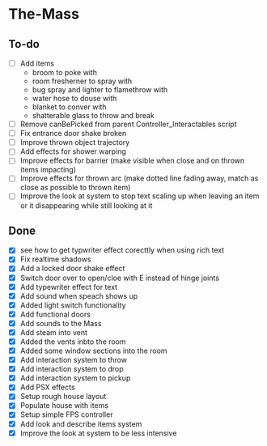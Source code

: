# The-Mass

## To-do

- [ ] Add items
  - broom to poke with
  - room fresherner to spray with
  - bug spray and lighter to flamethrow with
  - water hose to douse with
  - blanket to conver with
  - shatterable glass to throw and break
- [ ] Remove canBePicked from parent Controller_Interactables script
- [ ] Fix entrance door shake broken
- [ ] Improve thrown object trajectory
- [ ] Add effects for shower warping
- [ ] Improve effects for barrier (make visible when close and on thrown items impacting)
- [ ] Improve effects for thrown arc (make dotted line fading away, match as close as possible to thrown item)
- [ ] Improve the look at system to stop text scaling up when leaving an item or it disappearing while still looking at it

## Done

- [x] see how to get typwriter effect corecttly when using rich text
- [x] Fix realtime shadows
- [x] Add a locked door shake effect
- [x] Switch door over to open/cloe with E instead of hinge joints
- [x] Add typewriter effect for text
- [x] Add sound when speach shows up
- [x] Added light switch functionality
- [x] Add functional doors
- [x] Add sounds to the Mass
- [x] Add steam into vent
- [x] Added the vents inbto the room
- [x] Added some window sections into the room
- [x] Add interaction system to throw
- [x] Add interaction system to drop
- [x] Add interaction system to pickup
- [x] Add PSX effects
- [x] Setup rough house layout
- [x] Populate house with items
- [x] Setup simple FPS controller
- [x] Add look and describe items system
- [x] Improve the look at system to be less intensive
